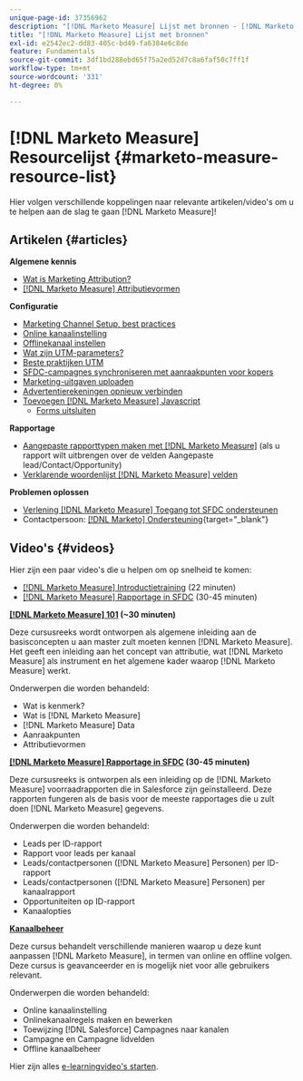 ```yaml
---
unique-page-id: 37356962
description: "[!DNL Marketo Measure] Lijst met bronnen - [!DNL Marketo Measure] - Productdocumentatie"
title: "[!DNL Marketo Measure] Lijst met bronnen"
exl-id: e2542ec2-dd83-405c-bd49-fa6384e6c8de
feature: Fundamentals
source-git-commit: 3df1bd288ebd65f75a2ed52d7c8a6faf50c7ff1f
workflow-type: tm+mt
source-wordcount: '331'
ht-degree: 0%

---
```


# [!DNL Marketo Measure] Resourcelijst {#marketo-measure-resource-list}

Hier volgen verschillende koppelingen naar relevante artikelen/video&#39;s om u te helpen aan de slag te gaan [!DNL Marketo Measure]!

## Artikelen {#articles}

**Algemene kennis**

* [Wat is Marketing Attribution?](/help/introduction-to-marketo-measure/overview-resources/marketing-attribution.md)
* [[!DNL Marketo Measure] Attributievormen](/help/introduction-to-marketo-measure/overview-resources/marketo-measure-attribution-models.md)

**Configuratie**

* [Marketing Channel Setup, best practices](/help/channel-tracking-and-setup/online-channels/marketing-channels-and-subchannels.md)
* [Online kanaalinstelling](/help/channel-tracking-and-setup/online-channels/online-custom-channel-setup.md)
* [Offlinekanaal instellen](/help/channel-tracking-and-setup/offline-channels/offline-custom-channel-setup.md)
* [Wat zijn UTM-parameters?](/help/channel-tracking-and-setup/online-channels/utm-parameters.md)
* [Beste praktijken UTM](/help/channel-tracking-and-setup/online-channels/best-practices-for-setting-up-utm-parameters.md)
* [SFDC-campagnes synchroniseren met aanraakpunten voor kopers](/help/channel-tracking-and-setup/offline-channels/deprecated-processes/campaigns-and-campaign-members.md)
* [Marketing-uitgaven uploaden](/help/marketing-spend/spend-management/marketing-channel-costs.md#uploading-marketing-costs)
* [Advertentierekeningen opnieuw verbinden](/help/api-connections/utilizing-marketo-measures-api-connections/reauthorizing-connected-accounts.md)
* [Toevoegen [!DNL Marketo Measure] Javascript](/help/marketo-measure-tracking/setting-up-tracking/adding-marketo-measure-script.md)
   * [Forms uitsluiten](/help/marketo-measure-tracking/setting-up-tracking/excluding-marketo-measure-from-specific-forms.md)

**Rapportage**

* [Aangepaste rapporttypen maken met [!DNL Marketo Measure]](/help/marketo-measure-salesforce-reporting/new-report-types/creating-custom-marketo-measure-report-types.md) (als u rapport wilt uitbrengen over de velden Aangepaste lead/Contact/Opportunity)
* [Verklarende woordenlijst [!DNL Marketo Measure] velden](/help/introduction-to-marketo-measure/overview-resources/glossary-of-marketo-measure-fields.md)

**Problemen oplossen**

* [Verlening [!DNL Marketo Measure] Toegang tot SFDC ondersteunen](/help/miscellaneous/other-related-resources/granting-salesforce-access-to-marketo-measure-support.md)
* Contactpersoon: [[!DNL Marketo] Ondersteuning](https://nation.marketo.com/t5/support/ct-p/Support){target="_blank"}

## Video&#39;s {#videos}

Hier zijn een paar video&#39;s die u helpen om op snelheid te komen:

* [[!DNL Marketo Measure] Introductietraining](https://embed.vidyard.com/watch/Pb4DuWJwtFgw3jUBDGneb4) (22 minuten)
* [[!DNL Marketo Measure] Rapportage in SFDC](https://universityonline.marketo.com/courses/bizible-and-salesforce/) (30-45 minuten)

**[[!DNL Marketo Measure] 101](https://universityonline.marketo.com/courses/bizible-101/) (~30 minuten)**

Deze cursusreeks wordt ontworpen als algemene inleiding aan de basisconcepten u aan master zult moeten kennen [!DNL Marketo Measure]. Het geeft een inleiding aan het concept van attributie, wat [!DNL Marketo Measure] als instrument en het algemene kader waarop [!DNL Marketo Measure] werkt.

Onderwerpen die worden behandeld:

* Wat is kenmerk?
* Wat is [!DNL Marketo Measure]
* [!DNL Marketo Measure] Data
* Aanraakpunten
* Attributievormen

**[[!DNL Marketo Measure] Rapportage in SFDC](https://universityonline.marketo.com/courses/bizible-and-salesforce/) (30-45 minuten)**

Deze cursusreeks is ontworpen als een inleiding op de [!DNL Marketo Measure] voorraadrapporten die in Salesforce zijn geïnstalleerd. Deze rapporten fungeren als de basis voor de meeste rapportages die u zult doen [!DNL Marketo Measure] gegevens.

Onderwerpen die worden behandeld:

* Leads per ID-rapport
* Rapport voor leads per kanaal
* Leads/contactpersonen ([!DNL Marketo Measure] Personen) per ID-rapport
* Leads/contactpersonen ([!DNL Marketo Measure] Personen) per kanaalrapport
* Opportuniteiten op ID-rapport
* Kanaalopties

**[Kanaalbeheer](https://universityonline.marketo.com/courses/bizible-fundamentals-channel-management/)**

Deze cursus behandelt verschillende manieren waarop u deze kunt aanpassen [!DNL Marketo Measure], in termen van online en offline volgen. Deze cursus is geavanceerder en is mogelijk niet voor alle gebruikers relevant.

Onderwerpen die worden behandeld:

* Online kanaalinstelling
* Onlinekanaalregels maken en bewerken
* Toewijzing [!DNL Salesforce] Campagnes naar kanalen
* Campagne en Campagne lidvelden
* Offline kanaalbeheer

Hier zijn alles [e-learningvideo&#39;s starten](https://universityonline.marketo.com/#/library/bySubject/new-to-bizible/trails?_k=d1454j).
